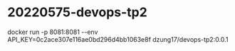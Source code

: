 # 20220575-devops-tp2


docker run -p 8081:8081 --env API_KEY=0c2ace307e116ae0bd296d4bb1063e8f dzung17/devops-tp2:0.0.1